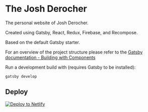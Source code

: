 # The Josh Derocher
The personal website of Josh Derocher.

Created using Gatsby, React, Redux, Firebase, and Recompose.

Based on the default Gatsby starter.

For an overview of the project structure please refer to the [Gatsby documentation - Building with Components](https://www.gatsbyjs.org/docs/building-with-components/)

Run a development build with (requires Gatsby to be installed):
```
gatsby develop
```

## Deploy

[![Deploy to Netlify](https://www.netlify.com/img/deploy/button.svg)](https://app.netlify.com/start/deploy?repository=https://github.com/gatsbyjs/gatsby-starter-default)
